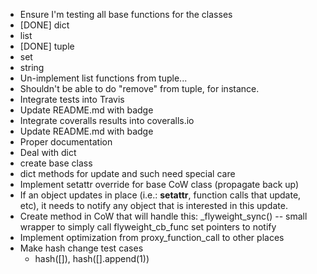 
 - Ensure I'm testing all base functions for the classes
  - [DONE] dict
  - list
  - [DONE] tuple
  - set
  - string
 - Un-implement list functions from tuple...
  - Shouldn't be able to do "remove" from tuple, for instance.
 - Integrate tests into Travis
  - Update README.md with badge
 - Integrate coveralls results into coveralls.io
  - Update README.md with badge
 - Proper documentation
 - Deal with dict
  - create base class
  - dict methods for update and such need special care
 - Implement setattr override for base CoW class (propagate back up)
  - If an object updates in place (i.e.: __setattr__, function calls that update, etc), it needs to notify any object that is interested in this update.
  - Create method in CoW that will handle this: _flyweight_sync() -- small wrapper to simply call flyweight_cb_func set pointers to notify
 - Implement optimization from proxy_function_call to other places
 - Make hash change test cases
   - hash([]), hash([].append(1))
